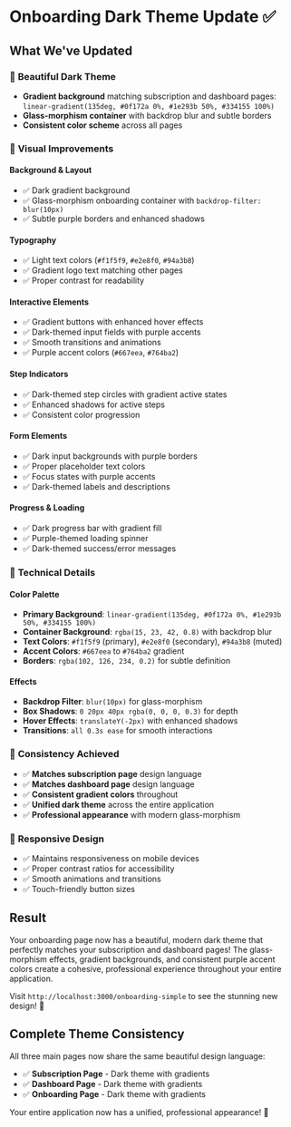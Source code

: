 # Onboarding Dark Theme Update ✅

## What We've Updated

### 🎨 **Beautiful Dark Theme**
- **Gradient background** matching subscription and dashboard pages: `linear-gradient(135deg, #0f172a 0%, #1e293b 50%, #334155 100%)`
- **Glass-morphism container** with backdrop blur and subtle borders
- **Consistent color scheme** across all pages

### 🌟 **Visual Improvements**

#### **Background & Layout**
- ✅ Dark gradient background
- ✅ Glass-morphism onboarding container with `backdrop-filter: blur(10px)`
- ✅ Subtle purple borders and enhanced shadows

#### **Typography**
- ✅ Light text colors (`#f1f5f9`, `#e2e8f0`, `#94a3b8`)
- ✅ Gradient logo text matching other pages
- ✅ Proper contrast for readability

#### **Interactive Elements**
- ✅ Gradient buttons with enhanced hover effects
- ✅ Dark-themed input fields with purple accents
- ✅ Smooth transitions and animations
- ✅ Purple accent colors (`#667eea`, `#764ba2`)

#### **Step Indicators**
- ✅ Dark-themed step circles with gradient active states
- ✅ Enhanced shadows for active steps
- ✅ Consistent color progression

#### **Form Elements**
- ✅ Dark input backgrounds with purple borders
- ✅ Proper placeholder text colors
- ✅ Focus states with purple accents
- ✅ Dark-themed labels and descriptions

#### **Progress & Loading**
- ✅ Dark progress bar with gradient fill
- ✅ Purple-themed loading spinner
- ✅ Dark-themed success/error messages

### 🔧 **Technical Details**

#### **Color Palette**
- **Primary Background**: `linear-gradient(135deg, #0f172a 0%, #1e293b 50%, #334155 100%)`
- **Container Background**: `rgba(15, 23, 42, 0.8)` with backdrop blur
- **Text Colors**: `#f1f5f9` (primary), `#e2e8f0` (secondary), `#94a3b8` (muted)
- **Accent Colors**: `#667eea` to `#764ba2` gradient
- **Borders**: `rgba(102, 126, 234, 0.2)` for subtle definition

#### **Effects**
- **Backdrop Filter**: `blur(10px)` for glass-morphism
- **Box Shadows**: `0 20px 40px rgba(0, 0, 0, 0.3)` for depth
- **Hover Effects**: `translateY(-2px)` with enhanced shadows
- **Transitions**: `all 0.3s ease` for smooth interactions

### 🎯 **Consistency Achieved**
- ✅ **Matches subscription page** design language
- ✅ **Matches dashboard page** design language
- ✅ **Consistent gradient colors** throughout
- ✅ **Unified dark theme** across the entire application
- ✅ **Professional appearance** with modern glass-morphism

### 📱 **Responsive Design**
- ✅ Maintains responsiveness on mobile devices
- ✅ Proper contrast ratios for accessibility
- ✅ Smooth animations and transitions
- ✅ Touch-friendly button sizes

## Result

Your onboarding page now has a beautiful, modern dark theme that perfectly matches your subscription and dashboard pages! The glass-morphism effects, gradient backgrounds, and consistent purple accent colors create a cohesive, professional experience throughout your entire application.

Visit `http://localhost:3000/onboarding-simple` to see the stunning new design! 🚀

## Complete Theme Consistency

All three main pages now share the same beautiful design language:
- ✅ **Subscription Page** - Dark theme with gradients
- ✅ **Dashboard Page** - Dark theme with gradients  
- ✅ **Onboarding Page** - Dark theme with gradients

Your entire application now has a unified, professional appearance! 🎉




